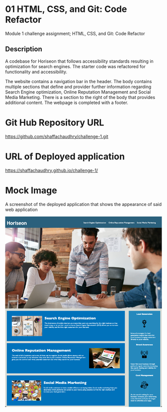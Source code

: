 # 01 HTML, CSS, and Git: Code Refactor
Module 1 challenge assignment; HTML, CSS, and Git: Code Refactor
## Description
A codebase for Horiseon that follows accessibility standards resulting in optimization for search engines. The starter code was refactored for functionality and accessibility. 

The website contains a navigation bar in the header. The body contains multiple sections that define and provider further information regarding Search Engine optimization, Online Reputation Management and Social Media Marketing. There is a section to the right of the body that provides additional content. The webpage is completed with a footer. 

# Git Hub Repository URL

https://github.com/shaffachaudhry/challenge-1.git

# URL of Deployed application

https://shaffachaudhry.github.io/challenge-1/

# Mock Image
A screenshot of the deployed application that shows the appearance of said web application

![The Horiseon webpage includes a navigation bar, a header image, and cards with text and images at the bottom of the page.](./assets/deployed-application.png)
